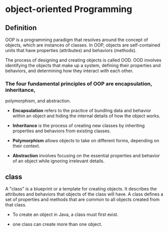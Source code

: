 # object-oriented Programming

## Definition

OOP is a programming paradigm that resolves around the concept of objects, 
which are instances of classes. In OOP, objects are self-contained units that have properties (attributes) and behaviors (methods).


The process of designing and creating objects is called OOD. OOD involves identifying the objects that make up a system, 
defining their properties and behaviors, and determining how they interact with each other.

### The four fundamental principles of OOP are encapsulation, inheritance, 
polymorphism, and abstraction. 

- **Encapsulation** refers to the practice of bundling data and behavior within an object and hiding the internal 
details of how the object works. 


- **Inheritance** is the process of creating 
new classes by inheriting properties and behaviors from existing classes.


- **Polymorphism** allows objects to take on different forms, depending on 
their context. 

 
- **Abstraction** involves focusing on the essential properties 
and behavior of an object while ignoring irrelevant details.


## class

A "class" is a blueprint or a template for creating objects. It describes the attributes and behaviors that objects of the class will have. A class defines a set of properties and methods that are common to all objects created from that class.


- To create an object in Java, a class must first exist.

- one class can create more than one object.








